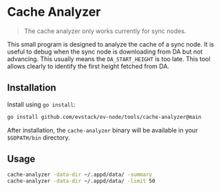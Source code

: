 # Cache Analyzer

> The cache analyzer only works currently for sync nodes.

This small program is designed to analyze the cache of a sync node.
It is useful to debug when the sync node is downloading from DA but not advancing.
This usually means the `DA_START_HEIGHT` is too late. This tool allows clearly to identify the first height fetched from DA.

## Installation

Install using `go install`:

```bash
go install github.com/evstack/ev-node/tools/cache-analyzer@main
```

After installation, the `cache-analyzer` binary will be available in your `$GOPATH/bin` directory.

## Usage

```bash
cache-analyzer -data-dir ~/.appd/data/ -summary
cache-analyzer -data-dir ~/.appd/data/ -limit 50
```
